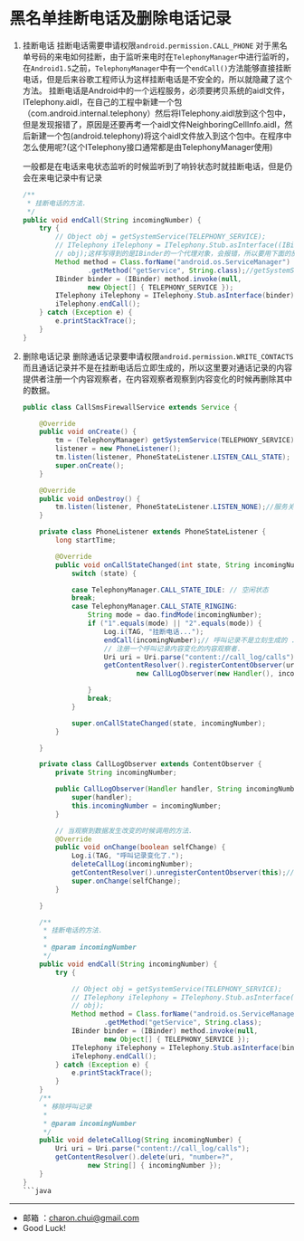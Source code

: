 黑名单挂断电话及删除电话记录
===

1. 挂断电话
	挂断电话需要申请权限`android.permission.CALL_PHONE`
	对于黑名单号码的来电如何挂断，由于监听来电时在`TelephonyManager`中进行监听的，在`Android1.5`之前，`TelephonyManager`中有一个`endCall()`方法能够直接挂断电话，但是后来谷歌工程师认为这样挂断电话是不安全的，所以就隐藏了这个方法。
    挂断电话是Android中的一个远程服务，必须要拷贝系统的aidl文件，ITelephony.aidl，在自己的工程中新建一个包（com.android.internal.telephony）然后将ITelephony.aidl放到这个包中，但是发现报错了，原因是还要再考一个aidl文件NeighboringCellInfo.aidl，然后新建一个包(android.telephony)将这个aidl文件放入到这个包中。在程序中怎么使用呢?(这个ITelephony接口通常都是由TelephonyManager使用)


    一般都是在电话来电状态监听的时候监听到了响铃状态时就挂断电话，但是仍会在来电记录中有记录
	```java
    /**
     * 挂断电话的方法.
     */
    public void endCall(String incomingNumber) {
        try {
            // Object obj = getSystemService(TELEPHONY_SERVICE);
            // ITelephony iTelephony = ITelephony.Stub.asInterface((IBinder)
            // obj);这样写得到的是IBinder的一个代理对象，会报错，所以要用下面的反射而不能这样做
            Method method = Class.forName("android.os.ServiceManager")
                    .getMethod("getService", String.class);//getSystemService内部就是调用了ServiceManager的getService方法。
            IBinder binder = (IBinder) method.invoke(null,
                    new Object[] { TELEPHONY_SERVICE });
            ITelephony iTelephony = ITelephony.Stub.asInterface(binder);
            iTelephony.endCall();
        } catch (Exception e) {
            e.printStackTrace();
        }
    } 
	```

2. 删除电话记录
    删除通话记录要申请权限`android.permission.WRITE_CONTACTS`
    而且通话记录并不是在挂断电话后立即生成的，所以这里要对通话记录的内容提供者注册一个内容观察者，在内容观察者观察到内容变化的时候再删除其中的数据。

	```java
	public class CallSmsFirewallService extends Service {

		@Override
		public void onCreate() {
			tm = (TelephonyManager) getSystemService(TELEPHONY_SERVICE);
			listener = new PhoneListener();
			tm.listen(listener, PhoneStateListener.LISTEN_CALL_STATE);
			super.onCreate();
		}

		@Override
		public void onDestroy() {
			tm.listen(listener, PhoneStateListener.LISTEN_NONE);//服务关闭的时候就取消电话状态的监听
		}

		private class PhoneListener extends PhoneStateListener {
			long startTime;

			@Override
			public void onCallStateChanged(int state, String incomingNumber) {
				switch (state) {

				case TelephonyManager.CALL_STATE_IDLE: // 空闲状态
				break;
				case TelephonyManager.CALL_STATE_RINGING:
					String mode = dao.findMode(incomingNumber);
					if ("1".equals(mode) || "2".equals(mode)) {
						Log.i(TAG, "挂断电话...");
						endCall(incomingNumber);// 呼叫记录不是立刻生成的 .
						// 注册一个呼叫记录内容变化的内容观察者.
						Uri uri = Uri.parse("content://call_log/calls");
						getContentResolver().registerContentObserver(uri, true,
								new CallLogObserver(new Handler(), incomingNumber));

					}
					break;
				}

				super.onCallStateChanged(state, incomingNumber);
			}

		}

		private class CallLogObserver extends ContentObserver {
			private String incomingNumber;

			public CallLogObserver(Handler handler, String incomingNumber) {
				super(handler);
				this.incomingNumber = incomingNumber;
			}

			// 当观察到数据发生改变的时候调用的方法.
			@Override
			public void onChange(boolean selfChange) {
				Log.i(TAG, "呼叫记录变化了.");
				deleteCallLog(incomingNumber);
				getContentResolver().unregisterContentObserver(this);//删除完通话记录之后就立马进行移除内容观察者
				super.onChange(selfChange);
			}

		}

		/**
		 * 挂断电话的方法.
		 * 
		 * @param incomingNumber
		 */
		public void endCall(String incomingNumber) {
			try {

				// Object obj = getSystemService(TELEPHONY_SERVICE);
				// ITelephony iTelephony = ITelephony.Stub.asInterface((IBinder)
				// obj);
				Method method = Class.forName("android.os.ServiceManager")
						.getMethod("getService", String.class);
				IBinder binder = (IBinder) method.invoke(null,
						new Object[] { TELEPHONY_SERVICE });
				ITelephony iTelephony = ITelephony.Stub.asInterface(binder);
				iTelephony.endCall();
			} catch (Exception e) {
				e.printStackTrace();
			}
		}
		/**
		 * 移除呼叫记录
		 * 
		 * @param incomingNumber
		 */
		public void deleteCallLog(String incomingNumber) {
			Uri uri = Uri.parse("content://call_log/calls");
			getContentResolver().delete(uri, "number=?",
					new String[] { incomingNumber });
		}
	}
	```java

---

- 邮箱 ：charon.chui@gmail.com  
- Good Luck!
